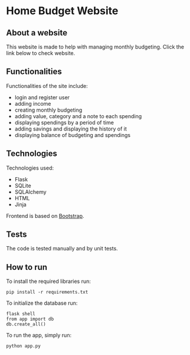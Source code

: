 # Home Budget Website

## About a website

This website is made to help with managing monthly budgeting. Click the link below to check website.

## Functionalities

Functionalities of the site include:
- login and register user
- adding income
- creating monthly budgeting
- adding value, category and a note to each spending
- displaying spendings by a period of time
- adding savings and displaying the history of it
- displaying balance of budgeting and spendings

## Technologies

Technologies used:
- Flask
- SQLite
- SQLAlchemy
- HTML
- Jinja

Frontend is based on [Bootstrap](https://getbootstrap.com/).

## Tests

The code is tested manually and by unit tests.

## How to run
To install the required libraries run:

```
pip install -r requirements.txt
```

To initialize the database run:
```
flask shell
from app import db
db.create_all()
```

To run the app, simply run:
```
python app.py
```
